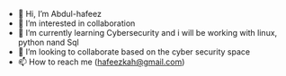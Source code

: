 - 👋 Hi, I’m Abdul-hafeez
- 👀 I’m interested in collaboration
- 🌱 I’m currently learning Cybersecurity and i will be working with linux, python nand Sql
- 💞️ I’m looking to collaborate based on the cyber security space
- 📫 How to reach me (hafeezkah@gmail.com)

<!---
 Abdul-hafeez is a ✨ special ✨ repository because its `README.md` (this file) appears on your GitHub profile.
You can click the Preview link to take a look at your changes.
--->
